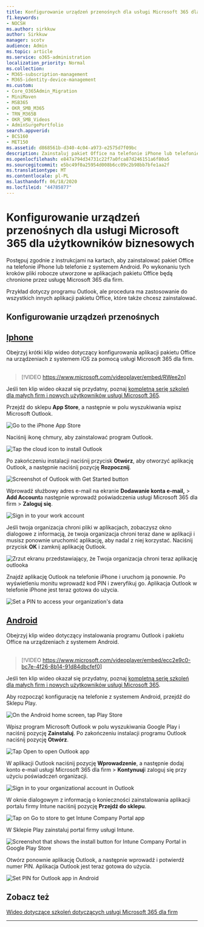 ```yaml
---
title: Konfigurowanie urządzeń przenośnych dla usługi Microsoft 365 dla użytkowników biznesowych
f1.keywords:
- NOCSH
ms.author: sirkkuw
author: Sirkkuw
manager: scotv
audience: Admin
ms.topic: article
ms.service: o365-administration
localization_priority: Normal
ms.collection:
- M365-subscription-management
- M365-identity-device-management
ms.custom:
- Core_O365Admin_Migration
- MiniMaven
- MSB365
- OKR_SMB_M365
- TRN_M365B
- OKR_SMB_Videos
- AdminSurgePortfolio
search.appverid:
- BCS160
- MET150
ms.assetid: d868561b-d340-4c04-a973-e2575d7f09bc
description: Zainstaluj pakiet Office na telefonie iPhone lub telefonie z systemem Android, a pliki służbowe w aplikacjach pakietu Office będą chronione przez usługę Microsoft 365 dla firm.
ms.openlocfilehash: e847a794d34731c22f7a0fca87d246151a6f80a5
ms.sourcegitcommit: e5bc49f0a25954d008b6cc09c2b98bb7bfe1aa2f
ms.translationtype: MT
ms.contentlocale: pl-PL
ms.lasthandoff: 06/18/2020
ms.locfileid: "44785877"
---
```

# <a name="set-up-mobile-devices-for-microsoft-365-for-business-users"></a>Konfigurowanie urządzeń przenośnych dla usługi Microsoft 365 dla użytkowników biznesowych

Postępuj zgodnie z instrukcjami na kartach, aby zainstalować pakiet Office na telefonie iPhone lub telefonie z systemem Android. Po wykonaniu tych kroków pliki robocze utworzone w aplikacjach pakietu Office będą chronione przez usługę Microsoft 365 dla firm.

Przykład dotyczy programu Outlook, ale procedura ma zastosowanie do wszystkich innych aplikacji pakietu Office, które także chcesz zainstalować.
  
## <a name="set-up-mobile-devices"></a>Konfigurowanie urządzeń przenośnych

## <a name="iphone"></a>[Iphone](#tab/iPhone)
  
Obejrzyj krótki klip wideo dotyczący konfigurowania aplikacji pakietu Office na urządzeniach z systemem iOS za pomocą usługi Microsoft 365 dla firm.<br><br>

> [!VIDEO https://www.microsoft.com/videoplayer/embed/RWee2n] 

Jeśli ten klip wideo okazał się przydatny, poznaj [kompletną serię szkoleń dla małych firm i nowych użytkowników usługi Microsoft 365](https://support.microsoft.com/office/6ab4bbcd-79cf-4000-a0bd-d42ce4d12816).

Przejdź do sklepu **App Store**, a następnie w polu wyszukiwania wpisz Microsoft Outlook.
  
![Go to the iPhone App Store](../media/886913de-76e5-4883-8ed0-4eb3ec06188f.png)
  
Naciśnij ikonę chmury, aby zainstalować program Outlook.
  
![Tap the cloud icon to install Outlook](../media/665e1620-948a-4ab8-b914-dca49530142c.png)
  
Po zakończeniu instalacji naciśnij przycisk **Otwórz**, aby otworzyć aplikację Outlook, a następnie naciśnij pozycję **Rozpocznij**.
  
![Screenshot of Outlook with Get Started button](../media/005bedec-ae50-4d75-b3bb-e7cef9e2561c.png)
  
Wprowadź służbowy adres e-mail na ekranie **Dodawanie konta e-mail,** \> **Add Account**a następnie wprowadź poświadczenia usługi Microsoft 365 dla firm \> **Zaloguj się**.
  
![Sign in to your work account](../media/3cef1fb5-7bec-4d3d-8542-872b731ce19f.png)
  
Jeśli twoja organizacja chroni pliki w aplikacjach, zobaczysz okno dialogowe z informacją, że twoja organizacja chroni teraz dane w aplikacji i musisz ponownie uruchomić aplikację, aby nadal z niej korzystać. Naciśnij przycisk **OK** i zamknij aplikację Outlook. 
  
![Zrzut ekranu przedstawiający, że Twoja organizacja chroni teraz aplikację outlooka](../media/fb4c1c84-b1e9-42e1-8070-c13dcf79fb09.png)
  
Znajdź aplikację Outlook na telefonie iPhone i uruchom ją ponownie. Po wyświetleniu monitu wprowadź kod PIN i zweryfikuj go. Aplikacja Outlook w telefonie iPhone jest teraz gotowa do użycia.
  
![Set a PIN to access your organization's data](../media/64f2630b-3164-47a4-9dd6-ca0c29ed5fb3.png)
  
## <a name="android"></a>[Android](#tab/Android)
  
Obejrzyj klip wideo dotyczący instalowania programu Outlook i pakietu Office na urządzeniach z systemem Android.<br><br>

> [!VIDEO https://www.microsoft.com/videoplayer/embed/ecc2e9c0-bc7e-4f26-8b14-91d84dbcfef0] 

Jeśli ten klip wideo okazał się przydatny, poznaj [kompletną serię szkoleń dla małych firm i nowych użytkowników usługi Microsoft 365](https://support.microsoft.com/office/6ab4bbcd-79cf-4000-a0bd-d42ce4d12816).

Aby rozpocząć konfigurację na telefonie z systemem Android, przejdź do Sklepu Play.
  
![On the Android home screen, tap Play Store](../media/93df88e7-c778-40e1-b35e-868ca6e97f6c.png)
  
Wpisz program Microsoft Outlook w polu wyszukiwania Google Play i naciśnij pozycję **Zainstaluj**. Po zakończeniu instalacji programu Outlook naciśnij pozycję **Otwórz**.
  
![Tap Open to open Outlook app](../media/8b4c5937-8875-4b5a-a5b6-b8c6c9cd6240.png)
  
W aplikacji Outlook naciśnij pozycję **Wprowadzenie**, a następnie dodaj konto e-mail usługi Microsoft 365 dla firm \> **Kontynuuj**i zaloguj się przy użyciu poświadczeń organizacji.
  
![Sign in to your organizational account in Outlook](../media/18f67c66-4bab-4b99-94bd-080839312e29.png)
  
W oknie dialogowym z informacją o konieczności zainstalowania aplikacji portalu firmy Intune naciśnij pozycję **Przejdź do sklepu**.
  
![Tap on Go to store to get Intune Company Portal app](../media/a702d712-5622-45dd-a511-b1adaee63071.png)
  
W Sklepie Play zainstaluj portal firmy usługi Intune.
  
![Screenshot that shows the install button for Intune Company Portal in Google Play Store](../media/5e0408f2-3f37-44dd-80ed-13ca2ac6df0c.png)
  
Otwórz ponownie aplikację Outlook, a następnie wprowadź i potwierdź numer PIN. Aplikacja Outlook jest teraz gotowa do użycia.
  
![Set  PIN for Outlook app in Android](../media/edb91afb-f1ed-451a-bc6b-8ccba664e055.png)

## <a name="see-also"></a>Zobacz też

[Wideo dotyczące szkoleń dotyczących usługi Microsoft 365 dla firm](https://support.microsoft.com/office/6ab4bbcd-79cf-4000-a0bd-d42ce4d12816)

---
